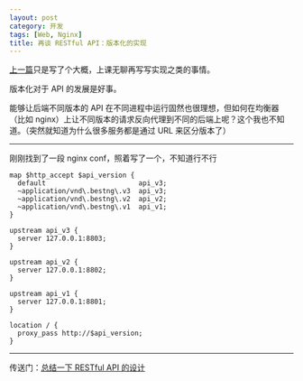 ```yaml
---
layout: post
category: 开发
tags: [Web, Nginx]
title: 再谈 RESTful API：版本化的实现
---
```


[上一篇](/2013/2013-06-13/restful-api.html)只是写了个大概，上课无聊再写写实现之类的事情。

版本化对于 API 的发展是好事。

能够让后端不同版本的 API 在不同进程中运行固然也很理想，但如何在均衡器（比如 nginx）上让不同版本的请求反向代理到不同的后端上呢？这个我也不知道。（突然就知道为什么很多服务都是通过 URL 来区分版本了）

----------

刚刚找到了一段 nginx conf，照着写了一个，不知道行不行

```nginx
map $http_accept $api_version {
  default                       api_v3;
  ~application/vnd\.bestng\.v3  api_v3;
  ~application/vnd\.bestng\.v2  api_v2;
  ~application/vnd\.bestng\.v1  api_v1;
}

upstream api_v3 {
  server 127.0.0.1:8803;
}

upstream api_v2 {
  server 127.0.0.1:8802;
}

upstream api_v1 {
  server 127.0.0.1:8801;
}

location / {
  proxy_pass http://$api_version;
}
```

----------

传送门：[总结一下 RESTful API 的设计](/2013/2013-06-13/restful-api.html)
